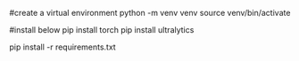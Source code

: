 #create a virtual environment
python -m venv venv
source venv/bin/activate

#install below
pip install torch
pip install ultralytics

pip install -r requirements.txt